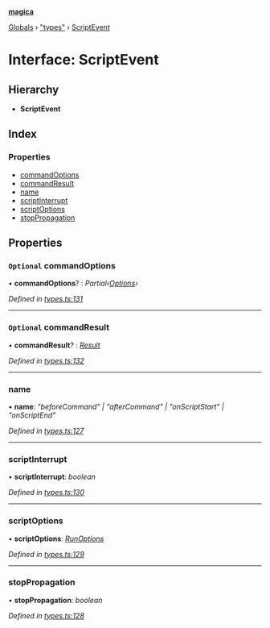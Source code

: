 **[magica](../README.md)**

[Globals](../README.md) › ["types"](../modules/_types_.md) › [ScriptEvent](_types_.scriptevent.md)

# Interface: ScriptEvent

## Hierarchy

* **ScriptEvent**

## Index

### Properties

* [commandOptions](_types_.scriptevent.md#optional-commandoptions)
* [commandResult](_types_.scriptevent.md#optional-commandresult)
* [name](_types_.scriptevent.md#name)
* [scriptInterrupt](_types_.scriptevent.md#scriptinterrupt)
* [scriptOptions](_types_.scriptevent.md#scriptoptions)
* [stopPropagation](_types_.scriptevent.md#stoppropagation)

## Properties

### `Optional` commandOptions

• **commandOptions**? : *Partial‹[Options](_types_.options.md)›*

*Defined in [types.ts:131](https://github.com/cancerberoSgx/magica/blob/c127d55/src/types.ts#L131)*

___

### `Optional` commandResult

• **commandResult**? : *[Result](_types_.result.md)*

*Defined in [types.ts:132](https://github.com/cancerberoSgx/magica/blob/c127d55/src/types.ts#L132)*

___

###  name

• **name**: *"beforeCommand" | "afterCommand" | "onScriptStart" | "onScriptEnd"*

*Defined in [types.ts:127](https://github.com/cancerberoSgx/magica/blob/c127d55/src/types.ts#L127)*

___

###  scriptInterrupt

• **scriptInterrupt**: *boolean*

*Defined in [types.ts:130](https://github.com/cancerberoSgx/magica/blob/c127d55/src/types.ts#L130)*

___

###  scriptOptions

• **scriptOptions**: *[RunOptions](_types_.runoptions.md)*

*Defined in [types.ts:129](https://github.com/cancerberoSgx/magica/blob/c127d55/src/types.ts#L129)*

___

###  stopPropagation

• **stopPropagation**: *boolean*

*Defined in [types.ts:128](https://github.com/cancerberoSgx/magica/blob/c127d55/src/types.ts#L128)*